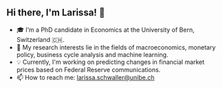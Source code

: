 ## Hi there, I'm Larissa! 👋

- :mortar_board: I’m a PhD candidate in Economics at the University of Bern, Switzerland :switzerland:.
- 🔭 My research interests lie in the fields of macroeconomics, monetary policy, business cycle analysis and machine learning.
- :bulb: Currently, I'm working on predicting changes in financial market prices based on Federal Reserve communications.
- 📫 How to reach me: larissa.schwaller@unibe.ch
